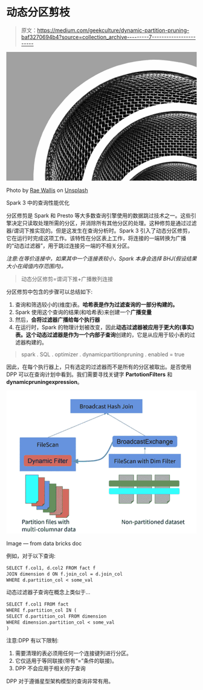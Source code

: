 # 动态分区剪枝

> 原文：<https://medium.com/geekculture/dynamic-partition-pruning-baf3270694b4?source=collection_archive---------7----------------------->

![](img/8e75ee7fa10edbab6af0f4dcf0e93025.png)

Photo by [Rae Wallis](https://unsplash.com/@raewallis?utm_source=unsplash&utm_medium=referral&utm_content=creditCopyText) on [Unsplash](https://unsplash.com/s/photos/sieve?utm_source=unsplash&utm_medium=referral&utm_content=creditCopyText)

Spark 3 中的查询性能优化

分区修剪是 Spark 和 Presto 等大多数查询引擎使用的数据跳过技术之一。这些引擎决定只读取处理所需的分区，并消除所有其他分区的处理。这种修剪是通过过滤器/谓词下推实现的。但是这发生在查询分析时。Spark 3 引入了动态分区修剪，它在运行时完成这项工作。该特性在分区表上工作，将连接的一端转换为广播的“动态过滤器”，用于跳过连接另一端的不相关分区。

*注意:在等价连接中，如果其中一个连接表较小，Spark 本身会选择 BHJ(假设结果大小在阈值内存范围内)。*

> 动态分区修剪=谓词下推+广播散列连接

分区修剪中包含的步骤可以总结如下:

1.  查询和筛选较小的(维度)表。**哈希表是作为过滤查询的一部分构建的。**
2.  Spark 使用这个查询的结果(和哈希表)来创建一个**广播变量**
3.  然后，**会将过滤器广播给每个执行器**
4.  在运行时，Spark 的物理计划被改变，因此**动态过滤器被应用于更大的(事实)表。**这个动态过滤器是作为一个**内部子查询**创建的，它是从应用于较小表的过滤器构建的。

> spark . SQL . optimizer . dynamicpartitionpruning . enabled = true

因此，在每个执行器上，只有选定的过滤器而不是所有的分区被取出。是否使用 DPP 可以在查询计划中看到。我们需要寻找关键字 **PartotionFilters** 和**dynamicpruningexpression**。

![](img/45d5ba1f6b3f684c88e3e7d67c49de65.png)

Image — from data bricks doc

例如，对于以下查询:

```
SELECT f.col1, d.col2 FROM fact f 
JOIN dimension d ON f.join_col = d.join_col
WHERE d.partition_col < some_val
```

动态过滤器子查询在概念上类似于…

```
SELECT f.col1 FROM fact  
WHERE f.partition_col IN (
SELECT d.partition_col FROM dimension 
WHERE dimension.partition_col < some_val
)
```

注意:DPP 有以下限制:

1.  需要清理的表必须用任何一个连接键列进行分区。
2.  它仅适用于等同联接(带有“=”条件的联接)。
3.  DPP 不会应用于相关的子查询

DPP 对于遵循星型架构模型的查询非常有用。